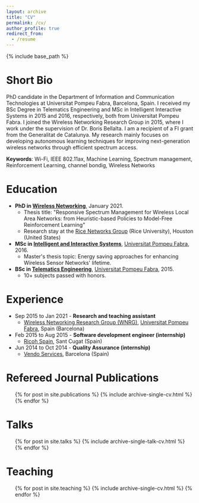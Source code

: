 ```yaml
---
layout: archive
title: "CV"
permalink: /cv/
author_profile: true
redirect_from:
  - /resume
---
```


{% include base_path %}

Short Bio
======
PhD candidate in the Department of Information and Communication Technologies at Universitat Pompeu Fabra, Barcelona, Spain. I received my BSc Degree in Telematics Engineering and MSc in Intelligent Interactive Systems in 2015 and 2016, respectively, both from Universitat Pompeu Fabra. I joined the Wireless Networking Research Group in 2015, where I work under the supervision of Dr. Boris Bellalta. I am a recipient of a FI grant from the Generalitat de Catalunya. My research mainly focuses on developing autonomous learning techniques for improving next-generation wireless networks through efficient spectrum access. 

**Keywords**: Wi-Fi, IEEE 802.11ax, Machine Learning, Spectrum management, Reinforcement Learning, channel bondig, Wireless Networks

Education
======
* **PhD in [Wireless Networking](https://www.upf.edu/web/wnrg/)**, January 2021.
  * Thesis title: "Responsive Spectrum Management for Wireless Local Area Networks: from Heuristic-based Policies to Model-Free Reinforcement Learning"
  * Research stay at the [Rice Networks Group](http://networks.rice.edu/) (Rice University), Houston (United States)
* **MSc in [Intelligent and Interactive Systems](https://www.upf.edu/web/iis)**, [Universitat Pompeu Fabra](http://www.upf.edu), 2016.
  * Master's thesis topic: Energy saving approaches for enhancing Wireless Sensor Networks' lifetime.
* **BSc in [Telematics Engineering](https://www.upf.edu/web/graus/grau-enginyeria-xarxes-telecomunicacio)**, [Universitat Pompeu Fabra](http://www.upf.edu), 2015. 
  * 10+ subjects passed with honors.

Experience
======
* Sep 2015 to Jan 2021 - **Research and teaching assistant**
  * [Wireless Networking Research Group (WNRG)](https://www.wnrg.upf.edu/home), [Universitat Pompeu Fabra](http://www.upf.edu), Spain (Barcelona)
* Feb 2015 to Aug 2015 - **Software development engineer (internship)**
  * [Ricoh Spain](https://www.ricoh.es/index.html), Sant Cugat (Spain)
* Jun 2014 to Oct 2014 - **Quality Assurance (internship)**
  * [Vendo Services](https://www.vendoservices.com/), Barcelona (Spain)
  
Refereed Journal Publications
======
  <ul>{% for post in site.publications %}
    {% include archive-single-cv.html %}
  {% endfor %}</ul>
  
Talks
======
  <ul>{% for post in site.talks %}
    {% include archive-single-talk-cv.html %}
  {% endfor %}</ul>
  
Teaching
======
  <ul>{% for post in site.teaching %}
    {% include archive-single-cv.html %}
  {% endfor %}</ul>
